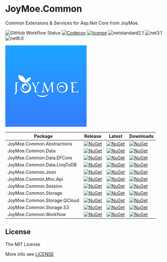 # JoyMoe.Common

Common Extensions & Services for Asp.Net Core from JoyMoe.

![GitHub Workflow Status](https://img.shields.io/github/workflow/status/JoyMoe/JoyMoe.Common/build)
[![Codecov](https://img.shields.io/codecov/c/github/JoyMoe/JoyMoe.Common.svg)](https://codecov.io/gh/JoyMoe/JoyMoe.Common)
[![license](https://img.shields.io/github/license/JoyMoe/JoyMoe.Common.svg)](https://github.com/JoyMoe/JoyMoe.Common/blob/master/LICENSE)
![netstandard2.1](https://img.shields.io/badge/.Net-netstandard2.1-brightgreen.svg)
![net3.1](https://img.shields.io/badge/.Net-3.1-brightgreen.svg)
![net6.0](https://img.shields.io/badge/.Net-6.0-brightgreen.svg)

![joymoe](joymoe.png)

| Package                      | Release                                                                                                                                  | Latest                                                                                                                                                     | Downloads                                                                                                                                 |
| ---------------------------- | ---------------------------------------------------------------------------------------------------------------------------------------- | ---------------------------------------------------------------------------------------------------------------------------------------------------------- | ----------------------------------------------------------------------------------------------------------------------------------------- |
| JoyMoe.Common.Abstractions   | [![NuGet](https://img.shields.io/nuget/v/JoyMoe.Common.Abstractions.svg)](https://www.nuget.org/packages/JoyMoe.Common.Abstractions)     | [![NuGet](https://img.shields.io/nuget/vpre/JoyMoe.Common.Abstractions.svg)](https://www.nuget.org/packages/JoyMoe.Common.Abstractions/absoluteLatest)     | [![NuGet](https://img.shields.io/nuget/dt/JoyMoe.Common.Abstractions.svg)](https://www.nuget.org/packages/JoyMoe.Common.Abstractions)     |
| JoyMoe.Common.Data           | [![NuGet](https://img.shields.io/nuget/v/JoyMoe.Common.Data.svg)](https://www.nuget.org/packages/JoyMoe.Common.Data)                     | [![NuGet](https://img.shields.io/nuget/vpre/JoyMoe.Common.Data.svg)](https://www.nuget.org/packages/JoyMoe.Common.Data/absoluteLatest)                     | [![NuGet](https://img.shields.io/nuget/dt/JoyMoe.Common.Data.svg)](https://www.nuget.org/packages/JoyMoe.Common.Data)                     |
| JoyMoe.Common.Data.EFCore    | [![NuGet](https://img.shields.io/nuget/v/JoyMoe.Common.Data.EFCore.svg)](https://www.nuget.org/packages/JoyMoe.Common.Data.EFCore)       | [![NuGet](https://img.shields.io/nuget/vpre/JoyMoe.Common.Data.EFCore.svg)](https://www.nuget.org/packages/JoyMoe.Common.Data.EFCore/absoluteLatest)       | [![NuGet](https://img.shields.io/nuget/dt/JoyMoe.Common.Data.EFCore.svg)](https://www.nuget.org/packages/JoyMoe.Common.Data.EFCore)       |
| JoyMoe.Common.Data.LinqToDB  | [![NuGet](https://img.shields.io/nuget/v/JoyMoe.Common.Data.LinqToDB.svg)](https://www.nuget.org/packages/JoyMoe.Common.Data.LinqToDB)   | [![NuGet](https://img.shields.io/nuget/vpre/JoyMoe.Common.Data.LinqToDB.svg)](https://www.nuget.org/packages/JoyMoe.Common.Data.LinqToDB/absoluteLatest)   | [![NuGet](https://img.shields.io/nuget/dt/JoyMoe.Common.Data.LinqToDB.svg)](https://www.nuget.org/packages/JoyMoe.Common.Data.LinqToDB)   |
| JoyMoe.Common.Json           | [![NuGet](https://img.shields.io/nuget/v/JoyMoe.Common.Json.svg)](https://www.nuget.org/packages/JoyMoe.Common.Json)                     | [![NuGet](https://img.shields.io/nuget/vpre/JoyMoe.Common.Json.svg)](https://www.nuget.org/packages/JoyMoe.Common.Json/absoluteLatest)                     | [![NuGet](https://img.shields.io/nuget/dt/JoyMoe.Common.Json.svg)](https://www.nuget.org/packages/JoyMoe.Common.Json)                     |
| JoyMoe.Common.Mvc.Api        | [![NuGet](https://img.shields.io/nuget/v/JoyMoe.Common.Mvc.Api.svg)](https://www.nuget.org/packages/JoyMoe.Common.Mvc.Api)               | [![NuGet](https://img.shields.io/nuget/vpre/JoyMoe.Common.Mvc.Api.svg)](https://www.nuget.org/packages/JoyMoe.Common.Mvc.Api/absoluteLatest)               | [![NuGet](https://img.shields.io/nuget/dt/JoyMoe.Common.Mvc.Api.svg)](https://www.nuget.org/packages/JoyMoe.Common.Mvc.Api)               |
| JoyMoe.Common.Session        | [![NuGet](https://img.shields.io/nuget/v/JoyMoe.Common.Session.svg)](https://www.nuget.org/packages/JoyMoe.Common.Session)               | [![NuGet](https://img.shields.io/nuget/vpre/JoyMoe.Common.Session.svg)](https://www.nuget.org/packages/JoyMoe.Common.Session/absoluteLatest)               | [![NuGet](https://img.shields.io/nuget/dt/JoyMoe.Common.Session.svg)](https://www.nuget.org/packages/JoyMoe.Common.Session)               |
| JoyMoe.Common.Storage        | [![NuGet](https://img.shields.io/nuget/v/JoyMoe.Common.Storage.svg)](https://www.nuget.org/packages/JoyMoe.Common.Storage)               | [![NuGet](https://img.shields.io/nuget/vpre/JoyMoe.Common.Storage.svg)](https://www.nuget.org/packages/JoyMoe.Common.Storage/absoluteLatest)               | [![NuGet](https://img.shields.io/nuget/dt/JoyMoe.Common.Storage.svg)](https://www.nuget.org/packages/JoyMoe.Common.Storage)               |
| JoyMoe.Common.Storage.QCloud | [![NuGet](https://img.shields.io/nuget/v/JoyMoe.Common.Storage.QCloud.svg)](https://www.nuget.org/packages/JoyMoe.Common.Storage.QCloud) | [![NuGet](https://img.shields.io/nuget/vpre/JoyMoe.Common.Storage.QCloud.svg)](https://www.nuget.org/packages/JoyMoe.Common.Storage.QCloud/absoluteLatest) | [![NuGet](https://img.shields.io/nuget/dt/JoyMoe.Common.Storage.QCloud.svg)](https://www.nuget.org/packages/JoyMoe.Common.Storage.QCloud) |
| JoyMoe.Common.Storage.S3     | [![NuGet](https://img.shields.io/nuget/v/JoyMoe.Common.Storage.S3.svg)](https://www.nuget.org/packages/JoyMoe.Common.Storage.S3)         | [![NuGet](https://img.shields.io/nuget/vpre/JoyMoe.Common.Storage.S3.svg)](https://www.nuget.org/packages/JoyMoe.Common.Storage.S3/absoluteLatest)         | [![NuGet](https://img.shields.io/nuget/dt/JoyMoe.Common.Storage.S3.svg)](https://www.nuget.org/packages/JoyMoe.Common.Storage.S3)         |
| JoyMoe.Common.Workflow       | [![NuGet](https://img.shields.io/nuget/v/JoyMoe.Common.Workflow.svg)](https://www.nuget.org/packages/JoyMoe.Common.Workflow)             | [![NuGet](https://img.shields.io/nuget/vpre/JoyMoe.Common.Workflow.svg)](https://www.nuget.org/packages/JoyMoe.Common.Workflow/absoluteLatest)             | [![NuGet](https://img.shields.io/nuget/dt/JoyMoe.Common.Workflow.svg)](https://www.nuget.org/packages/JoyMoe.Common.Workflow)             |

## License

The MIT License

More info see [LICENSE](LICENSE)
